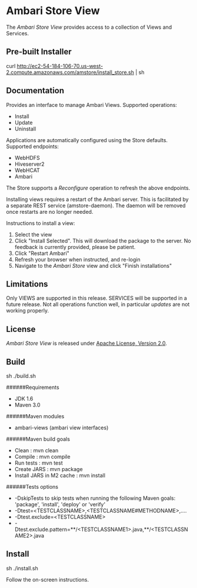 <!---
Licensed to the Apache Software Foundation (ASF) under one or more
contributor license agreements.  See the NOTICE file distributed with
this work for additional information regarding copyright ownership.
The ASF licenses this file to You under the Apache License, Version 2.0
(the "License"); you may not use this file except in compliance with
the License.  You may obtain a copy of the License at [http://www.apache.org/licenses/LICENSE-2.0](http://www.apache.org/licenses/LICENSE-2.0)

Unless required by applicable law or agreed to in writing, software
distributed under the License is distributed on an "AS IS" BASIS,
WITHOUT WARRANTIES OR CONDITIONS OF ANY KIND, either express or implied.
See the License for the specific language governing permissions and
limitations under the License.
-->

Ambari Store View
============

The *Ambari Store View* provides access to a collection of Views and Services.

## Pre-built Installer

curl http://ec2-54-184-106-70.us-west-2.compute.amazonaws.com/amstore/install_store.sh | sh

## Documentation

Provides an interface to manage Ambari Views. Supported operations:
- Install
- Update
- Uninstall

Applications are automatically configured using the Store defaults. Supported endpoints:
- WebHDFS
- Hiveserver2
- WebHCAT
- Ambari

The Store supports a *Reconfigure* operation to refresh the above endpoints.

Installing views requires a restart of the Ambari server. This is facilitated by a separate 
REST service (amstore-daemon). The daemon will be removed once restarts are no longer needed.

Instructions to install a view:

1. Select the view
1. Click "Install Selected". This will download the package to the server. No feedback is currently provided, please be patient.
1. Click "Restart Ambari"
1. Refresh your browser when instructed, and re-login
1. Navigate to the *Ambari Store* view and click "Finish installations"

## Limitations
Only VIEWS are supported in this release. SERVICES will be supported in a future release.
Not all operations function well, in particular *updates* are not working properly. 

## License

*Ambari Store View* is released under [Apache License, Version 2.0](http://www.apache.org/licenses/LICENSE-2.0).

## Build

 sh ./build.sh

######Requirements
* JDK 1.6
* Maven 3.0

######Maven modules
* ambari-views (ambari view interfaces)

######Maven build goals
 * Clean : mvn clean
 * Compile : mvn compile
 * Run tests : mvn test
 * Create JARS : mvn package
 * Install JARS in M2 cache : mvn install

######Tests options
  * -DskipTests to skip tests when running the following Maven goals:
    'package', 'install', 'deploy' or 'verify'
  * -Dtest=\<TESTCLASSNAME>,\<TESTCLASSNAME#METHODNAME>,....
  * -Dtest.exclude=\<TESTCLASSNAME>
  * -Dtest.exclude.pattern=\*\*/\<TESTCLASSNAME1>.java,\*\*/\<TESTCLASSNAME2>.java


## Install
  
 sh ./install.sh 

 Follow the on-screen instructions.
  


